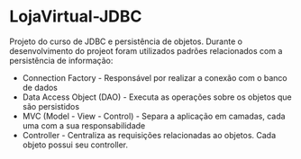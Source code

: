# LojaVirtual-JDBC
Projeto do curso de JDBC e persistência de objetos.
Durante o desenvolvimento do projeot foram utilizados padrões relacionados com a persistência de informação:
- Connection Factory - Responsável por realizar a conexão com o banco de dados
- Data Access Object (DAO) - Executa as operações sobre os objetos que são persistidos
- MVC (Model - View - Control) - Separa a aplicação em camadas, cada uma com a sua responsabilidade
- Controller - Centraliza as requisições relacionadas ao objetos. Cada objeto possui seu controller. 

